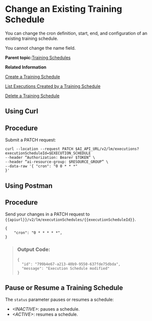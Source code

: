 <!-- loio18caf4b12bbe474a85626cec00de4455 -->

# Change an Existing Training Schedule

You can change the cron definition, start, end, and configuration of an existing training schedule.

You cannot change the name field.

**Parent topic:**[Training Schedules](training-schedules-2b702f8.md "")

**Related Information**  


[Create a Training Schedule](create-a-training-schedule-bd409a9.md "")

[List Executions Created by a Training Schedule](list-executions-created-by-a-training-schedule-2c1ecfb.md "")

[Delete a Training Schedule](delete-a-training-schedule-9dc25e1.md "")

<a name="task_i3h_n13_tcc"/>

<!-- task\_i3h\_n13\_tcc -->

## Using Curl



<a name="task_i3h_n13_tcc__steps_tvj_rnp_yxb"/>

## Procedure

Submit a PATCH request:

```
curl --location --request PATCH $AI_API_URL/v2/lm/executions?executionScheduleId=$EXECUTION_SCHEDULE
--header “Authorization: Bearer $TOKEN” \
--header “ai-resource-group: $RESOURCE_GROUP” \
--data-raw '{ "cron": "0 0 * * *"
}'
```

<a name="task_cxf_n13_tcc"/>

<!-- task\_cxf\_n13\_tcc -->

## Using Postman



<a name="task_cxf_n13_tcc__steps_zvd_cqx_tcc"/>

## Procedure

Send your changes in a PATCH request to `{{apiurl}}/v2/lm/executionSchedules/{{executionScheduleId}}`.

```
{
	"cron": "0 * * * * *",
}
```

> ### Output Code:  
> ```
> {
> 	"id": "799b4e67-a213-40b9-9550-637fde75dbda",
> 	"message": "Execution Schedule modified"
> }
> ```

<a name="id_msy_jqx_tcc"/>

<!-- id\_msy\_jqx\_tcc -->

## Pause or Resume a Training Schedule



The `status` parameter pauses or resumes a schedule:

-   *<INACTIVE\>*: pauses a schedule.
-   *<ACTIVE\>*: resumes a schedule.

